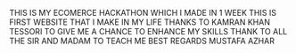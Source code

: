 THIS IS MY ECOMERCE HACKATHON 
WHICH I MADE IN 1 WEEK 
THIS IS FIRST WEBSITE THAT I MAKE IN MY LIFE 
THANKS TO KAMRAN KHAN TESSORI TO GIVE ME A CHANCE TO ENHANCE MY SKILLS
THANK TO ALL THE SIR AND MADAM TO TEACH ME
BEST REGARDS
MUSTAFA AZHAR